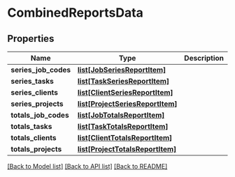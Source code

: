 # CombinedReportsData

## Properties
Name | Type | Description | Notes
------------ | ------------- | ------------- | -------------
**series_job_codes** | [**list[JobSeriesReportItem]**](JobSeriesReportItem.md) |  | [optional] 
**series_tasks** | [**list[TaskSeriesReportItem]**](TaskSeriesReportItem.md) |  | [optional] 
**series_clients** | [**list[ClientSeriesReportItem]**](ClientSeriesReportItem.md) |  | [optional] 
**series_projects** | [**list[ProjectSeriesReportItem]**](ProjectSeriesReportItem.md) |  | [optional] 
**totals_job_codes** | [**list[JobTotalsReportItem]**](JobTotalsReportItem.md) |  | [optional] 
**totals_tasks** | [**list[TaskTotalsReportItem]**](TaskTotalsReportItem.md) |  | [optional] 
**totals_clients** | [**list[ClientTotalsReportItem]**](ClientTotalsReportItem.md) |  | [optional] 
**totals_projects** | [**list[ProjectTotalsReportItem]**](ProjectTotalsReportItem.md) |  | [optional] 

[[Back to Model list]](../README.md#documentation-for-models) [[Back to API list]](../README.md#documentation-for-api-endpoints) [[Back to README]](../README.md)


